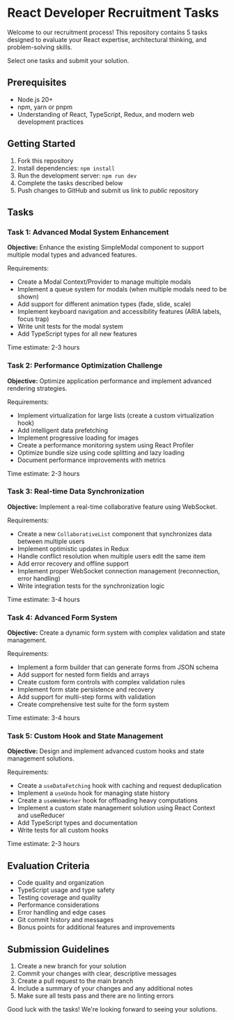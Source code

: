 # React Developer Recruitment Tasks

Welcome to our recruitment process! This repository contains 5 tasks designed to evaluate your React expertise, architectural thinking, and problem-solving skills.

Select one tasks and submit your solution.

## Prerequisites
- Node.js 20+
- npm, yarn or pnpm
- Understanding of React, TypeScript, Redux, and modern web development practices

## Getting Started
1. Fork this repository
2. Install dependencies: `npm install`
3. Run the development server: `npm run dev`
4. Complete the tasks described below
5. Push changes to GitHub and submit us link to *public* repository

## Tasks

### Task 1: Advanced Modal System Enhancement
**Objective:** Enhance the existing SimpleModal component to support multiple modal types and advanced features.

Requirements:
- Create a Modal Context/Provider to manage multiple modals
- Implement a queue system for modals (when multiple modals need to be shown)
- Add support for different animation types (fade, slide, scale)
- Implement keyboard navigation and accessibility features (ARIA labels, focus trap)
- Write unit tests for the modal system
- Add TypeScript types for all new features

Time estimate: 2-3 hours


### Task 2: Performance Optimization Challenge
**Objective:** Optimize application performance and implement advanced rendering strategies.

Requirements:
- Implement virtualization for large lists (create a custom virtualization hook)
- Add intelligent data prefetching
- Implement progressive loading for images
- Create a performance monitoring system using React Profiler
- Optimize bundle size using code splitting and lazy loading
- Document performance improvements with metrics

Time estimate: 2-3 hours

### Task 3: Real-time Data Synchronization
**Objective:** Implement a real-time collaborative feature using WebSocket.

Requirements:
- Create a new `CollaborativeList` component that synchronizes data between multiple users
- Implement optimistic updates in Redux
- Handle conflict resolution when multiple users edit the same item
- Add error recovery and offline support
- Implement proper WebSocket connection management (reconnection, error handling)
- Write integration tests for the synchronization logic

Time estimate: 3-4 hours


### Task 4: Advanced Form System
**Objective:** Create a dynamic form system with complex validation and state management.

Requirements:
- Implement a form builder that can generate forms from JSON schema
- Add support for nested form fields and arrays
- Create custom form controls with complex validation rules
- Implement form state persistence and recovery
- Add support for multi-step forms with validation
- Create comprehensive test suite for the form system

Time estimate: 3-4 hours

### Task 5: Custom Hook and State Management
**Objective:** Design and implement advanced custom hooks and state management solutions.

Requirements:
- Create a `useDataFetching` hook with caching and request deduplication
- Implement a `useUndo` hook for managing state history
- Create a `useWebWorker` hook for offloading heavy computations
- Implement a custom state management solution using React Context and useReducer
- Add TypeScript types and documentation
- Write tests for all custom hooks

Time estimate: 2-3 hours

## Evaluation Criteria
- Code quality and organization
- TypeScript usage and type safety
- Testing coverage and quality
- Performance considerations
- Error handling and edge cases
- Git commit history and messages
- Bonus points for additional features and improvements

## Submission Guidelines
1. Create a new branch for your solution
2. Commit your changes with clear, descriptive messages
3. Create a pull request to the main branch
4. Include a summary of your changes and any additional notes
5. Make sure all tests pass and there are no linting errors

Good luck with the tasks! We're looking forward to seeing your solutions.
